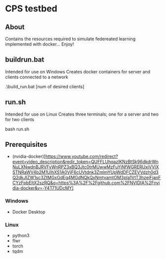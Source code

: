# CPS testbed

## About
Contains the resources required to simulate federeated learning implemented with docker... Enjoy!

## buildrun.bat
Intended for use on Windows
Creates docker containers for server and clients connected to a network

.\build_run.bat [num of desired clients]

## run.sh
Intended for use on Linux
Creates three terminals; one for a server and two for two clients

bash run.sh

## Prerequisites
- (nvidia-docker)[https://www.youtube.com/redirect?event=video_description&redir_token=QUFFLUhqazlKNzBtSk96dkdrWnNuLXNwdnBJRVFyWnRPZ3xBQ3Jtc0trMUwwMzFuYjNfWGRERUxjVVlXSTNRaWV4b2M1UlhXS1A0VjF6cUVtdnk3ZmlmYUpWdDFCZEVVdzh0d3Q2dkJIZW1sc3ZtMGxGdEg4MGdNQkQxNmtyamtOM3pIa1VtT3hzejFjanFCYzFpbEltX2szRQ&q=https%3A%2F%2Fgithub.com%2FNVIDIA%2Fnvidia-docker&v=-Y4T71UDcMY]

### Windows
- Docker Desktop

### Linux
- python3
- flwr
- torch
- tqdm
